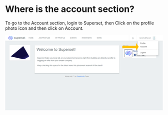# Where is the account section?

To go to the Account section, login to Superset, then Click on the profile photo icon and then click on Account.

![](../../.gitbook/assets/image%20%28248%29.png)

